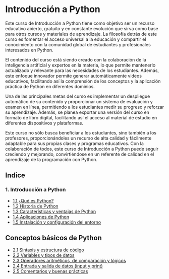 # Introducción a Python

Este curso de Introducción a Python tiene como objetivo ser un recurso educativo abierto, gratuito y en constante evolución que sirva como base para otros cursos y materiales de aprendizaje. La filosofía detrás de este curso es fomentar el acceso universal a la educación y compartir el conocimiento con la comunidad global de estudiantes y profesionales interesados en Python.

El contenido del curso está siendo creado con la colaboración de la inteligencia artificial y expertos en la materia, lo que permite mantenerlo actualizado y relevante para las necesidades de los estudiantes. Además, este enfoque innovador permite generar automáticamente videos educativos, facilitando así la comprensión de los conceptos y la aplicación práctica de Python en diferentes dominios.

Una de las principales metas del curso es implementar un despliegue automático de su contenido y proporcionar un sistema de evaluación y examen en línea, permitiendo a los estudiantes medir su progreso y reforzar su aprendizaje. Además, se planea exportar una versión del curso en formato de libro digital, facilitando así el acceso al material de estudio en diferentes dispositivos y plataformas.

Este curso no sólo busca beneficiar a los estudiantes, sino también a los profesores, proporcionándoles un recurso de alta calidad y fácilmente adaptable para sus propias clases y programas educativos. Con la colaboración de todos, este curso de Introducción a Python puede seguir creciendo y mejorando, convirtiéndose en un referente de calidad en el aprendizaje de la programación con Python.


## Indice

### 1. Introducción a Python
- [1.1 ¿Qué es Python?](./1.%20introduccion_a_python/1.1%20que_es_python.md)
- [1.2 Historia de Python](./1.%20introduccion_a_python/1.2%20historia_de_python.md)
- [1.3 Características y ventajas de Python](./1.%20introduccion_a_python/1.3%20caracteristicas_y_ventajas_de_python.md)
- [1.4 Aplicaciones de Python](./1.%20introduccion_a_python/1.4%20aplicaciones_de_python.md)
- [1.5 Instalación y configuración del entorno](./1.%20introduccion_a_python/1.5%20instalacion_y_configuracion_del_entorno.md)

## Conceptos básicos de Python
- [2.1 Sintaxis y estructura de código](./2.%20conceptos_basicos_de_python/2.1%20sintaxis_y_estructura_de_codigo.md)
- [2.2 Variables y tipos de datos](./2.%20conceptos_basicos_de_python/2.2%20variables_y_tipos_de_datos.md)
- [2.3 Operadores aritméticos, de comparación y lógicos](./2.%20conceptos_basicos_de_python/2.3%20operadores_aritmeticos_de_comparacion_y_logicos.md)
- [2.4 Entrada y salida de datos (input y print)](./2.%20conceptos_basicos_de_python/2.4%20entrada_y_salida_de_datos.md)
- [2.5 Comentarios y buenas prácticas](./2.%20conceptos_basicos_de_python/2.5%20comentarios_y_buenas_practicas.md)
